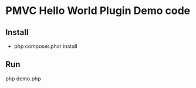 
# PMVC Hello World Plugin Demo code 

## Install 
   * php composer.phar install

## Run 
php demo.php

